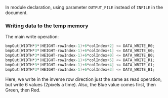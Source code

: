 In module declaration, using parameter `OUTPUT_FILE` instead of `INFILE` in the document.

### Writing data to the temp memory
The main write operation:
```verilog
bmpOut[WIDTH*3*(HEIGHT-rowIndex-1)+6*colIndex+2] <= DATA_WRITE_R0;
bmpOut[WIDTH*3*(HEIGHT-rowIndex-1)+6*colIndex+1] <= DATA_WRITE_G0;
bmpOut[WIDTH*3*(HEIGHT-rowIndex-1)+6*colIndex+0] <= DATA_WRITE_B0;
bmpOut[WIDTH*3*(HEIGHT-rowIndex-1)+6*colIndex+5] <= DATA_WRITE_R1;
bmpOut[WIDTH*3*(HEIGHT-rowIndex-1)+6*colIndex+4] <= DATA_WRITE_G1;
bmpOut[WIDTH*3*(HEIGHT-rowIndex-1)+6*colIndex+3] <= DATA_WRITE_B1;
```
Here, we write in the inverse row direction just the same as read operation, but write 6 values (2pixels a time). Also, the Blue value comes first, then Green, then Red.
